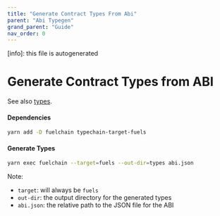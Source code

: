 ```yaml
---
title: "Generate Contract Types From Abi"
parent: "Abi Typegen"
grand_parent: "Guide"
nav_order: 0
---
```


[info]: this file is autogenerated


# Generate Contract Types from ABI

See also [types](../types/).

#### Dependencies

```sh
yarn add -D fuelchain typechain-target-fuels
```

#### Generate Types

```sh
yarn exec fuelchain --target=fuels --out-dir=types abi.json
```

Note:

- `target`: will always be `fuels`
- `out-dir`: the output directory for the generated types
- `abi.json`: the relative path to the JSON file for the ABI
